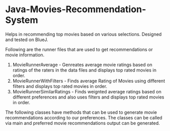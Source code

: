 # Java-Movies-Recommendation-System
Helps in recommending top movies based on various selections.
Designed and tested on BlueJ.

Following are the runner files that are used to get recommendations or movie information.
1. MovieRunnerAverage - Genreates average movie ratings based on ratings of the raters in the data files and displays top rated movies in order.
2. MovieRunnerWithFilters - Finds average Rating of Movies using different filters and displays top rated movies in order.
3. MovieRunnerSimilarRatings - Finds weignted average ratings based on different preferences and also uses filters and displays top rated movies in order.

The following classes have methods that can be used to generate movie recommendations according to our preferences. The classes can be called via main and preferred movie recommendations output can be generated.
